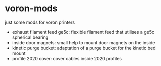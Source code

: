 # voron-mods

just some mods for voron printers

- exhaust filament feed ge5c: flexible filament feed that utilises a ge5c spherical bearing
- inside door magnets: small help to mount door magnets on the inside
- kinetic purge bucket: adaptation of a purge bucket for the kinetic bed mount
- profile 2020 cover: cover cables inside 2020 profiles
